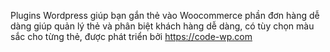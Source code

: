 Plugins Wordpress giúp bạn gắn thẻ vào Woocommerce phần đơn hàng dễ dàng giúp quản lý thẻ và phân biệt khách hàng dễ dàng, có tùy chọn màu sắc cho từng thẻ, được phát triển bởi https://code-wp.com